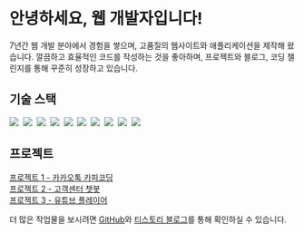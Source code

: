 <h1>안녕하세요, 웹 개발자입니다!</h1>
<p>
    7년간 웹 개발 분야에서 경험을 쌓으며, 고품질의 웹사이트와 애플리케이션을 제작해 왔습니다. 
    깔끔하고 효율적인 코드를 작성하는 것을 좋아하며, 프로젝트와 블로그, 코딩 챌린지를 통해 
    꾸준히 성장하고 있습니다.
</p>

<h2>기술 스택</h2>
<p>
    <img src="https://img.shields.io/badge/HTML5-E34F26?style=flat-square&logo=HTML5&logoColor=white"/>&nbsp
    <img src="https://img.shields.io/badge/CSS3-1572B6?style=flat-square&logo=CSS3&logoColor=white"/>&nbsp
    <img src="https://img.shields.io/badge/JavaScript-F7DF1E?style=flat-square&logo=JavaScript&logoColor=white"/>&nbsp
    <img src="https://img.shields.io/badge/React-61DAFB?style=flat-square&logo=React&logoColor=white"/>&nbsp
    <img src="https://img.shields.io/badge/Node.js-339933?style=flat-square&logo=Node.js&logoColor=white"/>&nbsp
    <img src="https://img.shields.io/badge/Python-3776AB?style=flat-square&logo=Python&logoColor=white"/>&nbsp
    <img src="https://img.shields.io/badge/Django-092E20?style=flat-square&logo=Django&logoColor=white"/>&nbsp
    <img src="https://img.shields.io/badge/MySQL-4479A1?style=flat-square&logo=MySQL&logoColor=white"/>&nbsp
    <img src="https://img.shields.io/badge/Git-F05032?style=flat-square&logo=Git&logoColor=white"/>&nbsp
    <img src="https://img.shields.io/badge/GitHub-181717?style=flat-square&logo=GitHub&logoColor=white"/>&nbsp
</p>

<h2>프로젝트</h2>
<ul style="list-style: none; padding: 0;">
    <li><a href="https://github.com/ZeroBin-dev/MYMSG_BE">프로젝트 1 - 카카오톡 카피코딩</a></li>
    <li><a href="https://github.com/ZeroBin-dev/CusCenBot">프로젝트 2 - 고객센터 챗봇</a></li>
    <li><a href="https://github.com/ZeroBin-dev/YoutubePlayerWithKS">프로젝트 3 - 유튜브 플레이어</a></li>
</ul>

<p>
    더 많은 작업물을 보시려면 <a href="https://github.com/ZeroBin-dev">GitHub</a>와  
    <a href="https://www.linkedin.com/in/yourusername">티스토리 블로그</a>를 통해 확인하실 수 있습니다.
</p>
